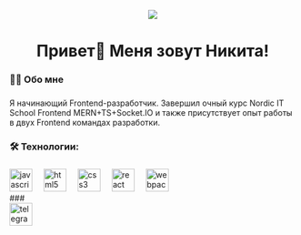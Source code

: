 <br clear="both">

<div align="center"> <img  src="https://www.codewars.com/users/nikita-argunov/badges/large" /></div>

###

<h1 align="center">Привет👋 Меня зовут Никита!</h1>

###

<h3 align="left">👩‍💻  Обо мне</h3>

###

<p align="left">Я начинающий Frontend-разработчик. Завершил очный курс Nordic IT School Frontend MERN+TS+Socket.IO и также присутствует опыт работы в двух Frontend командах разработки. </p>

###




<h3 align="left">🛠 Технологии:</h3>

###

<div align="left">
  <img src="https://cdn.jsdelivr.net/gh/devicons/devicon/icons/javascript/javascript-original.svg" height="40" alt="javascript logo"  />
  <img width="12" />
  <img src="https://cdn.jsdelivr.net/gh/devicons/devicon/icons/html5/html5-original.svg" height="40" alt="html5 logo"  />
  <img width="12" />
  <img src="https://cdn.jsdelivr.net/gh/devicons/devicon/icons/css3/css3-original.svg" height="40" alt="css3 logo"  />
  <img width="12" />
  <img src="https://cdn.jsdelivr.net/gh/devicons/devicon/icons/react/react-original.svg" height="40" alt="react logo"  />
  <img width="12" />
  <img src="https://cdn.simpleicons.org/webpack/8DD6F9" height="40" alt="webpack logo"  />
  <img width="12" />
</div>
###
  <div align="left">
  <img src="https://cdn.jsdelivr.net/gh/devicons/devicon/icons/telegram/telegram-original.svg" height="40" alt="telegram logo"  />
  <img width="12" />
 </div>

###
